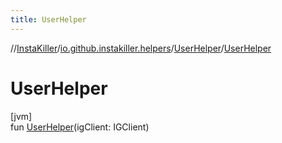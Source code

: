 ```yaml
---
title: UserHelper
---
```

//[InstaKiller](../../../index.html)/[io.github.instakiller.helpers](../index.html)/[UserHelper](index.html)/[UserHelper](-user-helper.html)



# UserHelper



[jvm]\
fun [UserHelper](-user-helper.html)(igClient: IGClient)





